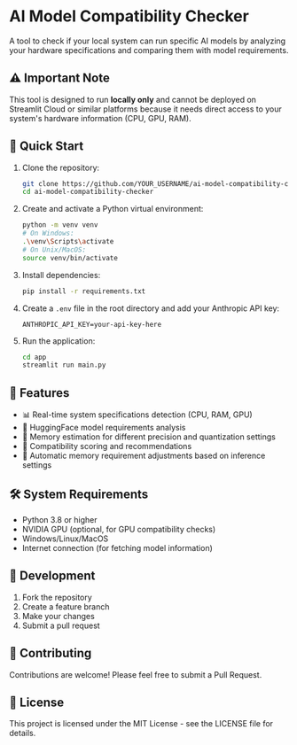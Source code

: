 # AI Model Compatibility Checker

A tool to check if your local system can run specific AI models by analyzing your hardware specifications and comparing them with model requirements.

## ⚠️ Important Note

This tool is designed to run **locally only** and cannot be deployed on Streamlit Cloud or similar platforms because it needs direct access to your system's hardware information (CPU, GPU, RAM).

## 🚀 Quick Start

1. Clone the repository:
   ```bash
   git clone https://github.com/YOUR_USERNAME/ai-model-compatibility-checker.git
   cd ai-model-compatibility-checker
   ```

2. Create and activate a Python virtual environment:
   ```bash
   python -m venv venv
   # On Windows:
   .\venv\Scripts\activate
   # On Unix/MacOS:
   source venv/bin/activate
   ```

3. Install dependencies:
   ```bash
   pip install -r requirements.txt
   ```

4. Create a `.env` file in the root directory and add your Anthropic API key:
   ```
   ANTHROPIC_API_KEY=your-api-key-here
   ```

5. Run the application:
   ```bash
   cd app
   streamlit run main.py
   ```

## 🔧 Features

- 📊 Real-time system specifications detection (CPU, RAM, GPU)
- 🤖 HuggingFace model requirements analysis
- 💾 Memory estimation for different precision and quantization settings
- 🎯 Compatibility scoring and recommendations
- 🔄 Automatic memory requirement adjustments based on inference settings

## 🛠️ System Requirements

- Python 3.8 or higher
- NVIDIA GPU (optional, for GPU compatibility checks)
- Windows/Linux/MacOS
- Internet connection (for fetching model information)

## 📝 Development

1. Fork the repository
2. Create a feature branch
3. Make your changes
4. Submit a pull request

## 🤝 Contributing

Contributions are welcome! Please feel free to submit a Pull Request.

## 📄 License

This project is licensed under the MIT License - see the LICENSE file for details. 